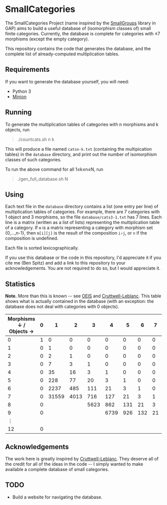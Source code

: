 # SmallCategories

The SmallCategories Project (name inspired by the [SmallGroups](https://docs.gap-system.org/pkg/smallgrp/doc/chap1.html) library in GAP) aims to build a useful database of (isomorphism classes of) small finite categories. Currently, the database is complete for categories with ≤7 morphisms (except the empty category).

This repository contains the code that generates the database, and the complete list of already-computed multiplication tables.

## Requirements

If you want to generate the database yourself, you will need:

* Python 3
* [Minion](https://github.com/minion/minion)

## Running

To generate the multiplication tables of categories with n morphisms and k objects, run

> ./countcats.sh n k

This will produce a file named `catsn-k.txt` (containing the multipication tables) in the `database` directory, and print out the number of isomorphism classes of such categories.

To run the above command for all 1≤k≤n≤N, run

> ./gen_full_database.sh N

## Using

Each text file in the `database` directory contains a list (one entry per line) of multiplication tables of categories. For example, there are 7 categories with 1 object and 3 morphisms, so the file `database/cats3-1.txt` has 7 lines. Each line is a matrix (written as a list of lists) representing the multiplication table of a category. If `m` is a matrix representing a category with morphism set {0,...,n-1}, then `m[i][j]` is the result of the composition `i∘j`, or `n` if the composition is undefined.

Each file is sorted lexicographically.

If you use this database or the code in this repository, I'd appreciate it if you cite me (Ben Spitz) and add a link to this repository to your acknowledgements. You are not required to do so, but I would appreciate it.

## Statistics

**Note.** More than this is known -- see [OEIS](https://oeis.org/A125696) and [Cruttwell-Leblanc](https://www.reluctantm.com/gcruttw/publications/ams2014CruttwellCountingFiniteCats.pdf). This table shows what is actually contained in the database (with an exception: the database does not deal with categories with 0 objects).

| Morphisms ↓ / Objects → | 0 | 1     | 2    | 3    | 4    | 5   | 6   | 7  | 8   | 9 | Total     |
|-------------------------|---|-------|------|------|------|-----|-----|----|-----|---|-----------|
| 0                       | 1 | 0     | 0    | 0    | 0    | 0   | 0   | 0  | 0   | 0 | **1**     |
| 1                       | 0 | 1     | 0    | 0    | 0    | 0   | 0   | 0  | 0   | 0 | **1**     |
| 2                       | 0 | 2     | 1    | 0    | 0    | 0   | 0   | 0  | 0   | 0 | **3**     |
| 3                       | 0 | 7     | 3    | 1    | 0    | 0   | 0   | 0  | 0   | 0 | **11**    |
| 4                       | 0 | 35    | 16   | 3    | 1    | 0   | 0   | 0  | 0   | 0 | **55**    |
| 5                       | 0 | 228   | 77   | 20   | 3    | 1   | 0   | 0  | 0   | 0 | **329**   |
| 6                       | 0 | 2237  | 485  | 111  | 21   | 3   | 1   | 0  | 0   | 0 | **2858**  |
| 7                       | 0 | 31559 | 4013 | 716  | 127  | 21  | 3   | 1  | 0   | 0 | **36440** |
| 8                       | 0 |       |      | 5623 | 862  | 131 | 21  | 3  | 1   | 0 |           |
| 9                       | 0 |       |      |      | 6739 | 926 | 132 | 21 | 3   | 1 |           |
| ⋮                       |   |       |      |      |      |     |     |    |     |   |           |
| 12                      | 0 |       |      |      |      |     |     |    | 950 |   |           |

## Acknowledgements

The work here is greatly inspired by [Cruttwell-Leblanc](https://www.reluctantm.com/gcruttw/publications/ams2014CruttwellCountingFiniteCats.pdf). They deserve all of the credit for all of the ideas in the code -- I simply wanted to make available a complete database of small categories.

## TODO

* Build a website for navigating the database.
